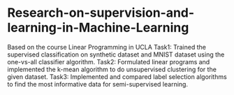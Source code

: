 # Research-on-supervision-and-learning-in-Machine-Learning
Based on the course Linear Programming in UCLA
Task1: Trained the supervised classification on synthetic dataset and MNIST dataset using the one-vs-all classifier algorithm.
Task2:	Formulated linear programs and implemented the k-mean algorithm to do unsupervised clustering for the given dataset.
Task3: Implemented and compared label selection algorithms to find the most informative data for semi-supervised learning.
